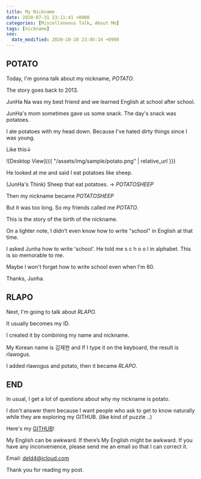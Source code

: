 ```yaml
---
title: My Nickname
date: 2020-07-31 23:11:41 +0900
categories: [Miscellaneous Talk, About Me]
tags: [nickname]
seo:
  date_modified: 2020-10-10 23:45:14 +0900
---
```


## POTATO

Today, I'm gonna talk about my nickname, *POTATO*.

The story goes back to 2013.

JunHa Na was my best friend and we learned English at school after school.

JunHa's mom sometimes gave us some snack. The day's snack was potatoes.

I ate potatoes with my head down. Because I've hated dirty things since I was young.

Like this↓

![Desktop View]({{ "/assets/img/sample/potato.png" | relative_url }})

He looked at me and said I eat potatoes like sheep. 

(JunHa's Think) Sheep that eat potatoes. -> *POTATOSHEEP*

Then my nickname became *POTATOSHEEP*

But it was too long. So my friends called me *POTATO*.

This is the story of the birth of the nickname.

On a lighter note, I didn't even know how to write "school" in English at that time.

I asked Junha how to write 'school'. He told me s c h o o l in alphabet. This is so memorable to me.

Maybe I won't forget how to write school even when I'm 80.

Thanks, Junha.


## RLAPO

Next, I'm going to talk about *RLAPO*.

It usually becomes my ID.

I created it by combining my name and nickname.

My Korean name is 김재현 and If I type it on the keyboard, the result is rlawogus.

I added rlawogus and potato, then it became *RLAPO*.


## END

In usual, I get a lot of questions about why my nickname is potato.

I don't answer them because I want people who ask to get to know naturally while they are exploring my GITHUB. (like kind of puzzle ..)

Here's my [GITHUB](https://github.com/rlapo213)!

My English can be awkward. If there’s My English might be awkward. If you have any inconvenience, please send me an email so that I can correct it.

Email: deld4@icloud.com

Thank you for reading my post.

